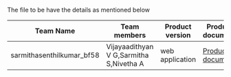 The file to be have the details as mentioned below


| Team Name | Team members | Product version | Product document | Product demo | User guide | Source code | Developer guide |
| ----- | ----- | ----- | ----- | ----- | ----- | ----- | ----- |
| sarmithasenthilkumar_bf58 | Vijayaadithyan V G,Sarmitha S,Nivetha A | web application | [Product document](https://drive.google.com/file/d/1PFV72DNZb1djauf5gkLF0hTFhMD9VJXe/view?usp=sharing) | [Product demo](https://drive.google.com/file/d/1XbpMo_ac8f9fkvudC__gaLCsHFDaOc9V/view?usp=sharing) | [User guide](https://github.com/vijayaadithyan/realtime-student-engagement-tracker-for-online-education/blob/main/README.md) | [Source code](https://github.com/vijayaadithyan) | [Developer guide](https://www.linkedin.com/in/vijayaadithyan-v-g-a136a8211/) |
